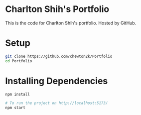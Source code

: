 # Charlton Shih's Portfolio 

This is the code for Charlton Shih's portfolio. Hosted by GitHub. 

# Setup

```bash 
git clone https://github.com/chewton2k/Portfolio
cd Portfolio 
```

# Installing Dependencies 

```bash
npm install 
```

```bash
# To run the project on http://localhost:5173/
npm start
```